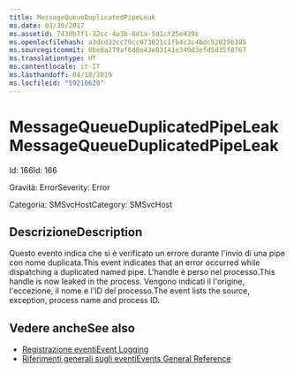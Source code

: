 ```yaml
---
title: MessageQueueDuplicatedPipeLeak
ms.date: 03/30/2017
ms.assetid: 743db7f1-32cc-4a3b-8d1a-5d1cf25e439c
ms.openlocfilehash: a3dcd32cc79cc073021c1fb4c3c4bdc52029b385
ms.sourcegitcommit: 0be8a279af6d8a43e03141e349d3efd5d35f8767
ms.translationtype: HT
ms.contentlocale: it-IT
ms.lasthandoff: 04/18/2019
ms.locfileid: "59210620"
---
```

# <a name="messagequeueduplicatedpipeleak"></a><span data-ttu-id="f42b9-102">MessageQueueDuplicatedPipeLeak</span><span class="sxs-lookup"><span data-stu-id="f42b9-102">MessageQueueDuplicatedPipeLeak</span></span>
<span data-ttu-id="f42b9-103">Id: 166</span><span class="sxs-lookup"><span data-stu-id="f42b9-103">Id: 166</span></span>  
  
 <span data-ttu-id="f42b9-104">Gravità: Error</span><span class="sxs-lookup"><span data-stu-id="f42b9-104">Severity: Error</span></span>  
  
 <span data-ttu-id="f42b9-105">Categoria: SMSvcHost</span><span class="sxs-lookup"><span data-stu-id="f42b9-105">Category: SMSvcHost</span></span>  
  
## <a name="description"></a><span data-ttu-id="f42b9-106">Descrizione</span><span class="sxs-lookup"><span data-stu-id="f42b9-106">Description</span></span>  
 <span data-ttu-id="f42b9-107">Questo evento indica che si è verificato un errore durante l'invio di una pipe con nome duplicata.</span><span class="sxs-lookup"><span data-stu-id="f42b9-107">This event indicates that an error occurred while dispatching a duplicated named pipe.</span></span> <span data-ttu-id="f42b9-108">L'handle è perso nel processo.</span><span class="sxs-lookup"><span data-stu-id="f42b9-108">This handle is now leaked in the process.</span></span> <span data-ttu-id="f42b9-109">Vengono indicati il l'origine, l'eccezione, il nome e l'ID del processo.</span><span class="sxs-lookup"><span data-stu-id="f42b9-109">The event lists the source, exception, process name and process ID.</span></span>  
  
## <a name="see-also"></a><span data-ttu-id="f42b9-110">Vedere anche</span><span class="sxs-lookup"><span data-stu-id="f42b9-110">See also</span></span>

- [<span data-ttu-id="f42b9-111">Registrazione eventi</span><span class="sxs-lookup"><span data-stu-id="f42b9-111">Event Logging</span></span>](../../../../../docs/framework/wcf/diagnostics/event-logging/index.md)
- [<span data-ttu-id="f42b9-112">Riferimenti generali sugli eventi</span><span class="sxs-lookup"><span data-stu-id="f42b9-112">Events General Reference</span></span>](../../../../../docs/framework/wcf/diagnostics/event-logging/events-general-reference.md)
